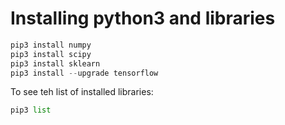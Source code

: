 # Installing python3 and libraries



```python
pip3 install numpy
pip3 install scipy
pip3 install sklearn
pip3 install --upgrade tensorflow
```

To see teh list of installed libraries:
```python
pip3 list
```

